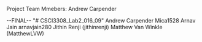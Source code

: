 Project Team Mmebers:
Andrew Carpender

--FINAL--
"# CSCI3308_Lab2_016_09" 
Andrew Carpender Mica1528
Arnav Jain arnavjain280
Jithin Renji (jithinrenji)
Matthew Van Winkle (MatthewLVW)
